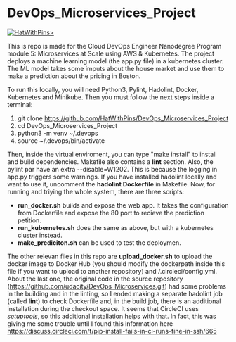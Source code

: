 # DevOps_Microservices_Project
[![HatWithPins>](https://circleci.com/gh/HatWithPins/DevOps_Microservices_Project.svg?style=svg)](https://circleci.com/gh/HatWithPins/DevOps_Microservices_Project)

This is repo is made for the Cloud DevOps Engineer Nanodegree Program module 5: Microservices at Scale using AWS & Kubernetes. The project deploys a machine learning model (the app.py file) in a kubernetes cluster. The ML model takes some imputs about the house market and use them to make a prediction about the pricing in Boston.

To run this locally, you will need Python3, Pylint, Hadolint, Docker, Kubernetes and Minikube. Then you must follow the next steps inside a terminal:

1. git clone https://github.com/HatWithPins/DevOps_Microservices_Project
2. cd DevOps_Microservices_Project
3. python3 -m venv ~/.devops
4. source ~/.devops/bin/activate

Then, inside the virtual enviroment, you can type "make install" to install and build dependencies. Makefile also contains a **lint** section. Also, the pylint par have an extra --disable=W1202. This is because the logging in app.py triggers some warnings. If you have installed hadolint locally and want to use it, uncomment the **hadolint Dockerfile** in Makefile. Now, for running and triying the whole system, there are three scripts:

* **run_docker.sh** builds and expose the web app. It takes the configuration from Dockerfile and expose the 80 port to recieve the prediction petition.
* **run_kubernetes.sh** does the same as above, but with a kubernetes cluster instead.
* **make_prediciton.sh** can be used to test the deploymen.

The other relevan files in this repo are **upload_docker.sh** to upload the docker image to Docker Hub (you should modify the dockerpath inside this file if you want to upload to another repository) and /.circleci/config.yml. About the last one, the original code in the source repository (https://github.com/udacity/DevOps_Microservices.git) had some problems in the building and in the linting, so I ended making a separate hadolint job (called **lint**) to check Dockerfile and, in the build job, there is an additional installation during the checkout space. It seems that CircleCI uses *setuptools*, so this additional installation helps with that. In fact, this was giving me some trouble until I found this information here https://discuss.circleci.com/t/pip-install-fails-in-ci-runs-fine-in-ssh/665
